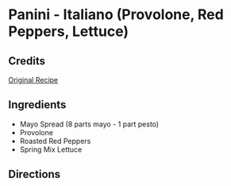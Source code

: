 # Panini - Italiano (Provolone, Red Peppers, Lettuce) 

## Credits

[Original Recipe](http://www.rittersysco.com/Panini%20recipes.htm "http://www.rittersysco.com/Panini recipes.htm")

## Ingredients

- Mayo Spread (8 parts mayo - 1 part pesto)
- Provolone
- Roasted Red Peppers
- Spring Mix Lettuce

## Directions

